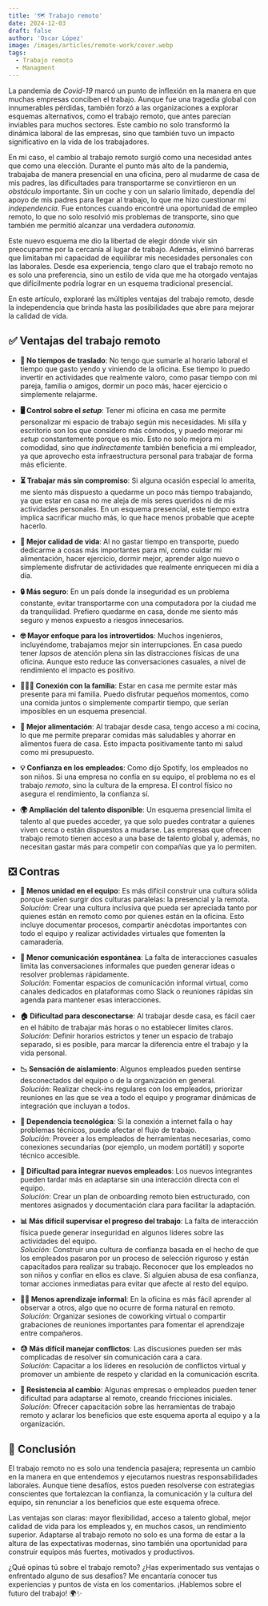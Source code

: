 ```yaml
---
title: '🗺 Trabajo remoto'
date: 2024-12-03
draft: false
author: 'Oscar López'
image: /images/articles/remote-work/cover.webp
tags:
  - Trabajo remoto
  - Managment
---
```


La pandemia de _Covid-19_ marcó un punto de inflexión en la manera en que muchas empresas conciben el trabajo. Aunque fue una tragedia global con innumerables pérdidas, también forzó a las organizaciones a explorar esquemas alternativos, como el trabajo remoto, que antes parecían inviables para muchos sectores. Este cambio no solo transformó la dinámica laboral de las empresas, sino que también tuvo un impacto significativo en la vida de los trabajadores.

En mi caso, el cambio al trabajo remoto surgió como una necesidad antes que como una elección. Durante el punto más alto de la pandemia, trabajaba de manera presencial en una oficina, pero al mudarme de casa de mis padres, las dificultades para transportarme se convirtieron en un _obstáculo_ importante. Sin un coche y con un salario limitado, dependía del apoyo de mis padres para llegar al trabajo, lo que me hizo cuestionar mi _independencia_. Fue entonces cuando encontré una oportunidad de empleo remoto, lo que no solo resolvió mis problemas de transporte, sino que también me permitió alcanzar una verdadera _autonomía_.

Este nuevo esquema me dio la libertad de elegir dónde vivir sin preocuparme por la cercanía al lugar de trabajo. Además, eliminó barreras que limitaban mi capacidad de equilibrar mis necesidades personales con las laborales. Desde esa experiencia, tengo claro que el trabajo remoto no es solo una preferencia, sino un estilo de vida que me ha otorgado ventajas que difícilmente podría lograr en un esquema tradicional presencial.

En este artículo, exploraré las múltiples ventajas del trabajo remoto, desde la independencia que brinda hasta las posibilidades que abre para mejorar la calidad de vida.

## ✅ Ventajas del trabajo remoto

- **🚗 No tiempos de traslado**: No tengo que sumarle al horario laboral el tiempo que gasto yendo y viniendo de la oficina. Ese tiempo lo puedo invertir en actividades que realmente valoro, como pasar tiempo con mi pareja, familia o amigos, dormir un poco más, hacer ejercicio o simplemente relajarme.

- **🖥️ Control sobre el _setup_**: Tener mi oficina en casa me permite personalizar mi espacio de trabajo según mis necesidades. Mi silla y escritorio son los que considero más cómodos, y puedo mejorar mi _setup_ constantemente porque es mío. Esto no solo mejora mi comodidad, sino que _indirectamente_ también beneficia a mi empleador, ya que aprovecho esta infraestructura personal para trabajar de forma más eficiente.

- **⏳ Trabajar más sin compromiso**: Si alguna ocasión especial lo amerita, me siento más dispuesto a quedarme un poco más tiempo trabajando, ya que estar en casa no me aleja de mis seres queridos ni de mis actividades personales. En un esquema presencial, este tiempo extra implica sacrificar mucho más, lo que hace menos probable que acepte hacerlo.

- **🌱 Mejor calidad de vida**: Al no gastar tiempo en transporte, puedo dedicarme a cosas más importantes para mí, como cuidar mi alimentación, hacer ejercicio, dormir mejor, aprender algo nuevo o simplemente disfrutar de actividades que realmente enriquecen mi día a día.

- **🔒 Más seguro**: En un país donde la inseguridad es un problema constante, evitar transportarme con una computadora por la ciudad me da tranquilidad. Prefiero quedarme en casa, donde me siento más seguro y menos expuesto a riesgos innecesarios.

- **🤓 Mayor enfoque para los introvertidos**: Muchos ingenieros, incluyéndome, trabajamos mejor sin interrupciones. En casa puedo tener _lapsos_ de atención plena sin las distracciones físicas de una oficina. Aunque esto reduce las conversaciones casuales, a nivel de rendimiento el impacto es positivo.

- **👨‍👩‍👧 Conexión con la familia**: Estar en casa me permite estar más presente para mi familia. Puedo disfrutar pequeños momentos, como una comida juntos o simplemente compartir tiempo, que serían imposibles en un esquema presencial.

- **🥗 Mejor alimentación**: Al trabajar desde casa, tengo acceso a mi cocina, lo que me permite preparar comidas más saludables y ahorrar en alimentos fuera de casa. Esto impacta positivamente tanto mi salud como mi presupuesto.

- **💡 Confianza en los empleados**: Como dijo Spotify, los empleados no son niños. Si una empresa no confía en su equipo, el problema no es el trabajo _remoto_, sino la cultura de la empresa. El control físico no asegura el rendimiento, la confianza sí.

- **🌍 Ampliación del talento disponible**: Un esquema presencial limita el talento al que puedes acceder, ya que solo puedes contratar a quienes viven cerca o están dispuestos a mudarse. Las empresas que ofrecen trabajo remoto tienen acceso a una base de talento global y, además, no necesitan gastar más para competir con compañías que ya lo permiten.

## ❎ Contras

- **🤝 Menos unidad en el equipo**: Es más difícil construir una cultura sólida porque suelen surgir dos culturas paralelas: la presencial y la remota.  
  _Solución_: Crear una cultura inclusiva que pueda ser apreciada tanto por quienes están en remoto como por quienes están en la oficina. Esto incluye documentar procesos, compartir anécdotas importantes con todo el equipo y realizar actividades virtuales que fomenten la camaradería.

- **💬 Menor comunicación espontánea**: La falta de interacciones casuales limita las conversaciones informales que pueden generar ideas o resolver problemas rápidamente.  
  _Solución_: Fomentar espacios de comunicación informal virtual, como canales dedicados en plataformas como Slack o reuniones rápidas sin agenda para mantener esas interacciones.

- **🏠 Dificultad para desconectarse**: Al trabajar desde casa, es fácil caer en el hábito de trabajar más horas o no establecer límites claros.  
  _Solución_: Definir horarios estrictos y tener un espacio de trabajo separado, si es posible, para marcar la diferencia entre el trabajo y la vida personal.

- **📉 Sensación de aislamiento**: Algunos empleados pueden sentirse desconectados del equipo o de la organización en general.  
  _Solución_: Realizar check-ins regulares con los empleados, priorizar reuniones en las que se vea a todo el equipo y programar dinámicas de integración que incluyan a todos.

- **📡 Dependencia tecnológica**: Si la conexión a internet falla o hay problemas técnicos, puede afectar el flujo de trabajo.  
  _Solución_: Proveer a los empleados de herramientas necesarias, como conexiones secundarias (por ejemplo, un modem portátil) y soporte técnico accesible.

- **🧩 Dificultad para integrar nuevos empleados**: Los nuevos integrantes pueden tardar más en adaptarse sin una interacción directa con el equipo.  
  _Solución_: Crear un plan de onboarding remoto bien estructurado, con mentores asignados y documentación clara para facilitar la adaptación.

- **📊 Más difícil supervisar el progreso del trabajo**: La falta de interacción física puede generar inseguridad en algunos líderes sobre las actividades del equipo.  
  _Solución_: Construir una cultura de confianza basada en el hecho de que los empleados pasaron por un proceso de selección riguroso y están capacitados para realizar su trabajo. Reconocer que los empleados no son niños y confiar en ellos es clave. Si alguien abusa de esa confianza, tomar acciones inmediatas para evitar que afecte al resto del equipo.

- **👩‍🏫 Menos aprendizaje informal**: En la oficina es más fácil aprender al observar a otros, algo que no ocurre de forma natural en remoto.  
  _Solución_: Organizar sesiones de coworking virtual o compartir grabaciones de reuniones importantes para fomentar el aprendizaje entre compañeros.

- **😓 Más difícil manejar conflictos**: Las discusiones pueden ser más complicadas de resolver sin comunicación cara a cara.  
  _Solución_: Capacitar a los líderes en resolución de conflictos virtual y promover un ambiente de respeto y claridad en la comunicación escrita.

- **🔄 Resistencia al cambio**: Algunas empresas o empleados pueden tener dificultad para adaptarse al remoto, creando fricciones iniciales.  
  _Solución_: Ofrecer capacitación sobre las herramientas de trabajo remoto y aclarar los beneficios que este esquema aporta al equipo y a la organización.

## 📖 Conclusión

El trabajo remoto no es solo una tendencia pasajera; representa un cambio en la manera en que entendemos y ejecutamos nuestras responsabilidades laborales. Aunque tiene desafíos, estos pueden resolverse con estrategias conscientes que fortalezcan la confianza, la comunicación y la cultura del equipo, sin renunciar a los beneficios que este esquema ofrece.

Las ventajas son claras: mayor flexibilidad, acceso a talento global, mejor calidad de vida para los empleados y, en muchos casos, un rendimiento superior. Adaptarse al trabajo remoto no solo es una forma de estar a la altura de las expectativas modernas, sino también una oportunidad para construir equipos más fuertes, motivados y productivos.

¿Qué opinas tú sobre el trabajo remoto? ¿Has experimentado sus ventajas o enfrentado alguno de sus desafíos? Me encantaría conocer tus experiencias y puntos de vista en los comentarios. ¡Hablemos sobre el futuro del trabajo! 🌍✨